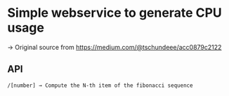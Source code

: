 # Simple webservice to generate CPU usage

→ Original source from https://medium.com/@tschundeee/acc0879c2122

## API

```
/[number] → Compute the N-th item of the fibonacci sequence
``` 
